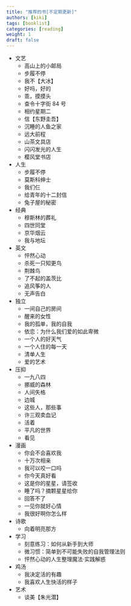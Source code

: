 ```yaml
---
title: "推荐的书[不定期更新]"
authors: [kiki]
tags: [booklist]
categories: [reading]
weight: 1
draft: false
---
```


- 文艺
  - 高山上的小邮局
  - 步履不停
  - 我不【大冰】
  - 好吗，好的
  - 乖，摸摸头
  - 查令十字街 84 号
  - 相约星期二
  - 信【东野圭吾】
  - 沉睡的人鱼之家
  - 远大前程
  - 山茶文具店
  - 闪闪发光的人生
  - 樱风堂书店
- 人生
  - 步履不停
  - 莫斯科绅士
  - 我们仨
  - 给青年的十二封信
  - 兔子屋的秘密
- 经典
  - 穆斯林的葬礼
  - 四世同堂
  - 京华烟云
  - 我与地坛
- 英文
  - 怦然心动
  - 杀死一只知更鸟
  - 荆棘鸟
  - 了不起的盖茨比
  - 追风筝的人
  - 无声告白
- 独立
  - 一间自己的房间
  - 醒来的女性
  - 我的孤单，我的自我
  - 依恋：为什么我们爱的如此卑微
  - 一个人的好天气
  - 一个人住的每一天
  - 清单人生
  - 爱的艺术
- 压抑
  - 一九八四
  - 挪威的森林
  - 人间失格
  - 边城
  - 这些人，那些事
  - 许三观卖血记
  - 活着
  - 平凡的世界
  - 看见
- 漫画
  - 你会不会喜欢我
  - 十万次相亲
  - 我可以咬一口吗
  - 你今天真好看
  - 这是你的星星，请签收
  - 睡了吗？摘颗星星给你
  - 回答不了
  - 一见你就好心情
  - 我很好啊你怎么样
- 诗歌
  - 向着明亮那方
- 学习
  - 刻意练习：如何从新手到大师
  - 微习惯：简单到不可能失败的自我管理法则
  - 怦然心动的人生整理魔法·实践解惑
- 鸡汤
  - 我决定活的有趣
  - 我喜欢人生快活的样子
- 艺术
  - 谈美【朱光潜】
